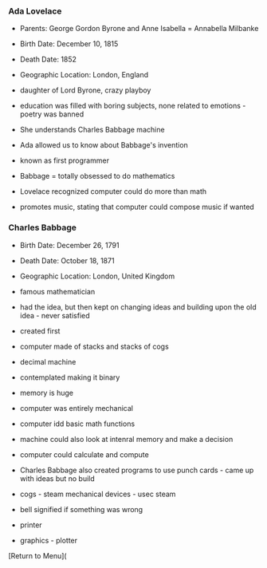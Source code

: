 ### Ada Lovelace

* Parents: George Gordon Byrone and Anne Isabella = Annabella Milbanke

* Birth Date: December 10, 1815

* Death Date: 1852

* Geographic Location: London, England

- daughter of Lord Byrone, crazy playboy

- education was filled with boring subjects, none related to emotions - poetry was banned

- She understands Charles Babbage machine

- Ada allowed us to know about Babbage's invention

- known as first programmer

- Babbage = totally obsessed to do mathematics

- Lovelace recognized computer could do more than math

- promotes music, stating that computer could compose music if wanted

### Charles Babbage

* Birth Date: December 26, 1791

* Death Date: October 18, 1871

* Geographic Location: London, United Kingdom

- famous mathematician

- had the idea, but then kept on changing ideas and building upon the old idea - never satisfied

- created first 

-  computer made of stacks and stacks of cogs

- decimal machine

- contemplated making it binary

- memory is huge

- computer was entirely mechanical

- computer idd basic math functions

- machine could also look at intenral memory and make a decision

- computer could calculate and compute

- Charles Babbage also created programs to use punch cards - came up with ideas but no build

- cogs - steam mechanical devices - usec steam

- bell signified if something was wrong 

- printer 

- graphics - plotter 


[Return to Menu](

